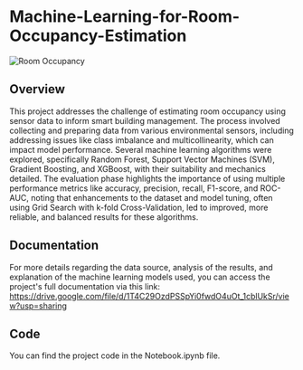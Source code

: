 # Machine-Learning-for-Room-Occupancy-Estimation

![Room Occupancy](https://storage.googleapis.com/kaggle-datasets-images/3874000/6724932/ea12992607fa0f9affacde257efd8e30/dataset-card.png)

## Overview
This project addresses the challenge of estimating room occupancy using sensor data to inform smart building management. The process involved collecting and preparing data from various environmental sensors, including addressing issues like class imbalance and multicollinearity, which can impact model performance. Several machine learning algorithms were explored, specifically Random Forest, Support Vector Machines (SVM), Gradient Boosting, and XGBoost, with their suitability and mechanics detailed. The evaluation phase highlights the importance of using multiple performance metrics like accuracy, precision, recall, F1-score, and ROC-AUC, noting that enhancements to the dataset and model tuning, often using Grid Search with k-fold Cross-Validation, led to improved, more reliable, and balanced results for these algorithms.

## Documentation
For more details regarding the data source, analysis of the results, and explanation of the machine learning models used, you can access the project's full documentation via this link: https://drive.google.com/file/d/1T4C29OzdPSSpYi0fwdO4uOt_1cblUkSr/view?usp=sharing

## Code
You can find the project code in the Notebook.ipynb file.
